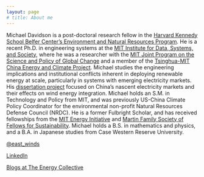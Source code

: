 ```yaml
---
layout: page
# title: About me
---
```



Michael Davidson is a post-doctoral research fellow in the [Harvard Kennedy School Belfer Center’s Environment and Natural Resources Program](https://www.belfercenter.org/program/environment-and-natural-resources). He is a recent Ph.D. in engineering systems at the [MIT Institute for Data, Systems, and Society](https://idss.mit.edu/), where he was a researcher with the [MIT Joint Program on the Science and Policy of Global Change](http://globalchange.mit.edu) and a member of the [Tsinghua-MIT China Energy and Climate Project](https://globalchange.mit.edu/cecp/). Michael studies the engineering implications and institutional conflicts inherent in deploying renewable energy at scale, particularly in systems with emerging electricity markets. His [dissertation project](/dissertation-wind-markets-china/) focused on China’s nascent electricity markets and their effects on wind energy integration. Michael holds an S.M. in Technology and Policy from MIT, and was previously US-China Climate Policy Coordinator for the environmental non-profit Natural Resources Defense Council (NRDC). He is a former Fulbright Scholar, and has received fellowships from the [MIT Energy Initiative](http://energy.mit.edu/) and [Martin Family Society of Fellows for Sustainability](https://martin-fellows.mit.edu/). Michael holds a B.S. in mathematics and physics, and a B.A. in Japanese studies from Case Western Reserve University. 


[@east_winds](http://twitter.com/east_winds)

[LinkedIn](https://www.linkedin.com/in/michaelroydavidson/)

[Blogs at The Energy Collective](http://www.theenergycollective.com/profile/478171)
